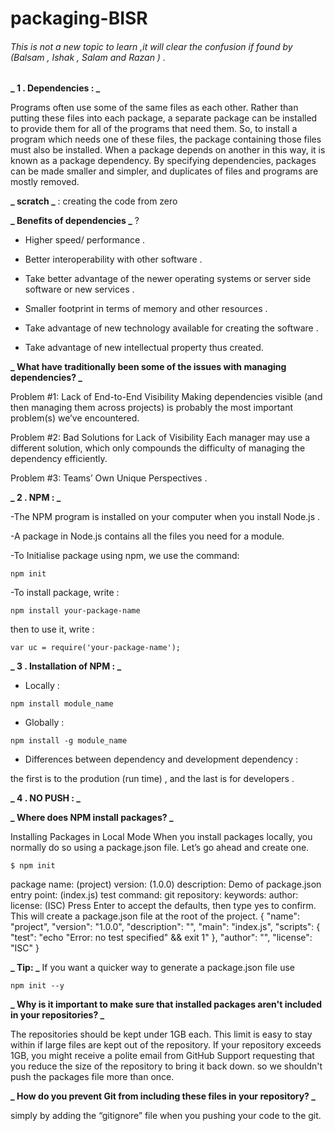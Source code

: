 # packaging-BISR

###### This is not a new topic to learn ,it will clear the confusion if found by (Balsam , Ishak , Salam and Razan ) .


**_ 1 . Dependencies : _**

Programs often use some of the same files as each other. Rather than putting these files into each package, a separate package can be installed to provide them for all of the programs that need them. So, to install a program which needs one of these files, the package containing those files must also be installed. When a package depends on another in this way, it is known as a package dependency. By specifying dependencies, packages can be made smaller and simpler, and duplicates of files and programs are mostly removed.


**_ scratch _** : creating the code from zero

**_ Benefits of dependencies _** ?

 * Higher speed/ performance .


* Better interoperability with other software .

* Take better advantage of the newer operating systems or server side software or new services .

* Smaller footprint in terms of memory and other resources .

* Take advantage of new technology available for creating the software .

* Take advantage of new intellectual property thus created.

**_ What have traditionally been some of the issues with managing dependencies? _**

Problem #1: Lack of End-to-End Visibility
Making dependencies visible (and then managing them across projects) is probably the most important problem(s) we’ve encountered.

Problem #2: Bad Solutions for Lack of Visibility
Each manager may use a different solution, which only compounds the difficulty of managing the dependency efficiently.

Problem #3: Teams’ Own Unique Perspectives .


**_ 2 . NPM : _**

-The NPM program is installed on your computer when you install Node.js .

-A package in Node.js contains all the files you need for a module.

-To Initialise package using npm, we use the command:
```
npm init
```

-To install package, write :
```
npm install your-package-name
```
then to use it, write :
```
var uc = require('your-package-name');
```

**_ 3 . Installation of NPM : _**

* Locally :

```
npm install module_name
```

* Globally :

```
npm install -g module_name
```

* Differences between dependency and  development dependency :

the first is to the prodution (run time) , and the last is for developers .

**_ 4 . NO PUSH : _**


**_ Where does NPM install packages? _**

Installing Packages in Local Mode
When you install packages locally, you normally do so using a package.json file. Let’s go ahead and create one.
```
$ npm init
```
package name: (project)
version: (1.0.0)
description: Demo of package.json
entry point: (index.js)
test command:
git repository:
keywords:
author:
license: (ISC)
Press Enter to accept the defaults, then type yes to confirm. This will create a package.json file at the root of the project.
{
"name": "project",
"version": "1.0.0",
"description": "",
"main": "index.js",
"scripts": {
"test": "echo \"Error: no test specified\" && exit 1"
},
"author": "",
"license": "ISC"
}

**_ Tip: _** If you want a quicker way to generate a package.json file use
```
npm init --y
```
**_ Why is it important to make sure that installed packages aren't included in your repositories? _**

The repositories should be kept under 1GB each. This limit is easy to stay within if large files are kept out of the repository. If your repository exceeds 1GB, you might receive a polite email from GitHub Support requesting that you reduce the size of the repository to bring it back down.
so we shouldn't push the packages file more than once.

**_ How do you prevent Git from including these files in your repository? _**

simply by adding the “gitignore” file when you pushing your code to the git.
